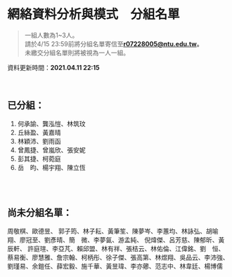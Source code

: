 # 網絡資料分析與模式　分組名單

> 一組人數為1~3人。  
> 請於4/15 23:59前將分組名單寄信至**r07228005@ntu.edu.tw。**  
> 未繳交分組名單則將被視為一人一組。  

資料更新時間：**2021.04.11 22:15**

<br/>

## 已分組：
1. 何承諭、龔泓愷、林筑玟
2. 丘絲盈、黃嘉晴
3. 林穎沛、劉雨函
4. 曾鳳捷、曾嵐欣、張安妮
5. 彭其捷、柯菀庭
6. 岳　昀、楊宇翔、陳立恆

<br/><br/>

## 尚未分組名單：
周敬棋、歐德昱、
郭子筠、林子耘、黃筆笙、陳夢岑、李蕙均、林詠弘、胡喻翔、廖冠至、劉彥晴、簡　微、李夢氤、游孟純、
倪煒傑、呂芳慈、陳郁昕、黃辰軒、
許庭瑄、李亞芃、賴邱盟、林有祥、張桔云、林佑倫、江偉銘、劉　恒、
蔡易衡、廖慧雅、詹宗翰、柯柄彤、徐子傑、張高第、林煜翔、吳品云、李沛強、
劉瑾易、余鎧任、薛宏毅、施千華、黃昱瑋、李亦薌、范志中、林韋廷、楊博儒
